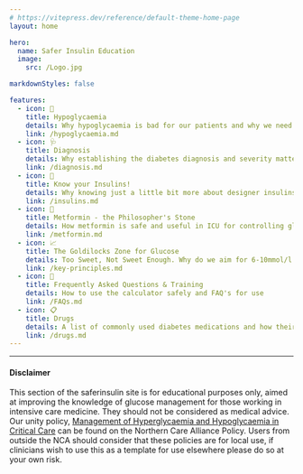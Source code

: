 ```yaml
---
# https://vitepress.dev/reference/default-theme-home-page
layout: home

hero:
  name: Safer Insulin Education
  image:
    src: /Logo.jpg

markdownStyles: false

features:
  - icon: 🤕
    title: Hypoglycaemia
    details: Why hypoglycaemia is bad for our patients and why we need to treat them differently in critical care
    link: /hypoglycaemia.md
  - icon: 🩺
    title: Diagnosis
    details: Why establishing the diabetes diagnosis and severity matters for critically ill patients
    link: /diagnosis.md
  - icon: 💉
    title: Know your Insulins!
    details: Why knowing just a little bit more about designer insulins makes you a better intensivist
    link: /insulins.md
  - icon: 💊
    title: Metformin - the Philosopher's Stone
    details: How metformin is safe and useful in ICU for controlling glucose, how to use it and why it might make you live longer!
    link: /metformin.md
  - icon: 📈
    title: The Goldilocks Zone for Glucose
    details: Too Sweet, Not Sweet Enough. Why do we aim for 6-10mmol/l in critical care?
    link: /key-principles.md
  - icon: 🌮
    title: Frequently Asked Questions & Training
    details: How to use the calculator safely and FAQ's for use
    link: /FAQs.md
  - icon: 📋
    title: Drugs
    details: A list of commonly used diabetes medications and how their use may be impacted by critical illness
    link: /drugs.md
---
```


***

#### Disclaimer
This section of the saferinsulin site is for educational purposes only, aimed at improving the knowledge of glucose management for those working in intensive care medicine. They should not be considered as medical advice. Our unity policy, [Management of Hyperglycaemia and Hypoglycaemia in Critical Care](https://www.northerncarealliance.nhs.uk/our-policy-hub?open=55908) can be found on the Northern Care Alliance Policy. Users from outside the NCA should consider that these policies are for local use, if clinicians wish to use this as a template for use elsewhere please do so at your own risk.



  



